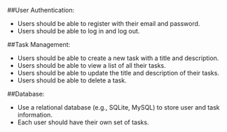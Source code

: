 ##User Authentication:
- Users should be able to register with their email and password.
- Users should be able to log in and log out.

##Task Management:
- Users should be able to create a new task with a title and description.
- Users should be able to view a list of all their tasks.
- Users should be able to update the title and description of their tasks.
- Users should be able to delete a task.

##Database:
- Use a relational database (e.g., SQLite, MySQL) to store user and task information.
- Each user should have their own set of tasks.